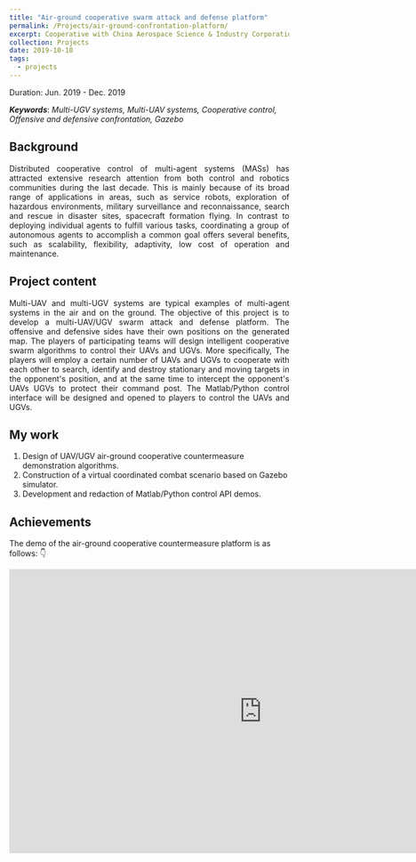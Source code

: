 ```yaml
---
title: "Air-ground cooperative swarm attack and defense platform"
permalink: /Projects/air-ground-confrontation-platform/
excerpt: Cooperative with China Aerospace Science & Industry Corporation. <br/> <a href="https://jianhua-WANG-BUAA.github.io/Projects/air-ground-confrontation-platform/"><img src="https://jianhua-WANG-BUAA.github.io/images/air-ground-confrontation-platform.png" alt="air-ground-confrontation-platform.png" border="0" width="500" /></a>
collection: Projects
date: 2019-10-10
tags:
  - projects
---
```


Duration: Jun. 2019 - Dec. 2019

***Keywords***: *Multi-UGV systems, Multi-UAV systems, Cooperative control, Offensive and defensive confrontation, Gazebo*

## Background

<!-- 无人集群具备通过个体间的有效协作涌现出高于个体的群体智能，完成复杂环境下作战任务的能力，是军事装备体系智能化的驱动引擎，也将颠覆未来的作战形态。如何基于群体智能技术进行分布式协同感知及识别、协同认知与决策、协同制导与控制，是提高无人集群分布式协同作战效能的关键所在，也是新一代人工智能的核心研究领域。 -->

<p style="text-align:justify; text-justify:inter-ideograph;">
Distributed cooperative control of multi-agent systems (MASs) has attracted extensive research attention from both control and
robotics communities during the last decade. This is mainly because of its broad range of applications in areas, such as service robots, exploration of hazardous environments, military surveillance and reconnaissance, search and rescue in disaster sites, spacecraft formation flying. In contrast to deploying individual agents to fulfill various tasks, coordinating a group of autonomous agents to accomplish a common goal offers several benefits, such as scalability, flexibility, adaptivity, low cost of operation and maintenance.
</p>


## Project content

<!-- 开发基于虚拟的异构无人集群攻防对抗仿真平台。攻防双方在生成的地图上拥有各自的阵地，参赛队开发群体智能协同算法，采用一定数量的无人机和无人车相互配合，协同搜索、识别和摧毁对方阵地内的静止和移动目标，同时协同拦截对方的无人机和无人车，保护己方的指挥所不被摧毁。其中，无人机具备协同探测和多机协同摧毁对方无人机的能力；无人车具协同探测和摧毁地面目标的能力；两者之间可以互相通信和协同。 -->

<!-- multi-UAV/UGV swarm attack and defense platform -->

<p style="text-align:justify; text-justify:inter-ideograph;">
Multi-UAV and multi-UGV systems are typical examples of multi-agent systems in the air and on the ground. 
The objective of this project is to develop a multi-UAV/UGV swarm attack and defense platform. The offensive and defensive sides have their own positions on the generated map. The players of participating teams will design intelligent cooperative swarm algorithms to control their UAVs and UGVs. More specifically, The players will employ a certain number of UAVs and UGVs to cooperate with each other to search, identify and destroy stationary and moving targets in the opponent's position, and at the same time to intercept the opponent's UAVs UGVs to protect their command post. The Matlab/Python control interface will be designed and opened to players to control the UAVs and UGVs.
</p>

## My work

1. Design of UAV/UGV air-ground cooperative countermeasure demonstration algorithms.
2. Construction of a virtual coordinated combat scenario based on Gazebo simulator.
3. Development and redaction of Matlab/Python control API demos.

## Achievements

The demo of the air-ground cooperative countermeasure platform is as follows: 👇

<iframe width="908" height="511" src="https://www.youtube.com/embed/1x9h_GIftvc" frameborder="0" allow="accelerometer; autoplay; encrypted-media; gyroscope; picture-in-picture" allowfullscreen></iframe>
